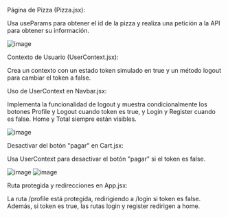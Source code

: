 
Página de Pizza (Pizza.jsx): 

Usa useParams para obtener el id de la pizza y realiza una petición a la API para obtener su información. 

  ![image](https://github.com/user-attachments/assets/6870e151-2deb-43e7-9e58-dfd44aa2b54f)


Contexto de Usuario (UserContext.jsx): 

Crea un contexto con un estado token simulado en true y un método logout para cambiar el token a false. 

  

Uso de UserContext en Navbar.jsx: 

Implementa la funcionalidad de logout y muestra condicionalmente los botones Profile y Logout cuando token es true, y Login y Register cuando es false. Home y Total siempre están visibles. 


  ![image](https://github.com/user-attachments/assets/dbf8d80e-e0d4-48d0-ae49-9f1039d88542)


Desactivar del botón "pagar" en Cart.jsx: 

Usa UserContext para desactivar el botón "pagar" si el token es false. 

  ![image](https://github.com/user-attachments/assets/a5869cb4-25c8-40d7-af65-f237e3b5e62b)
  ![image](https://github.com/user-attachments/assets/f5dfcff3-9f43-4e08-afdb-7ac3acfd6591)



Ruta protegida y redirecciones en App.jsx: 

La ruta /profile está protegida, redirigiendo a /login si token es false. Además, si token es true, las rutas login y register redirigen a home. 
